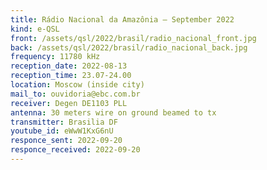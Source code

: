 ```yaml
---
title: Rádio Nacional da Amazônia — September 2022
kind: e-QSL
front: /assets/qsl/2022/brasil/radio_nacional_front.jpg
back: /assets/qsl/2022/brasil/radio_nacional_back.jpg
frequency: 11780 kHz
reception_date: 2022-08-13
reception_time: 23.07-24.00
location: Moscow (inside city)
mail_to: ouvidoria@ebc.com.br
receiver: Degen DE1103 PLL
antenna: 30 meters wire on ground beamed to tx
transmitter: Brasilia DF 
youtube_id: eWwW1KxG6nU 
responce_sent: 2022-09-20
responce_received: 2022-09-20
---
```

